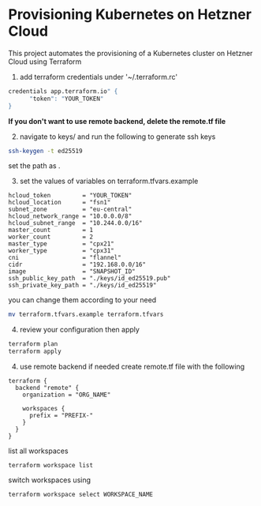 # Provisioning Kubernetes on Hetzner Cloud

This project automates the provisioning of a Kubernetes cluster on Hetzner Cloud using Terraform


1. add terraform credentials under '~/.terraform.rc'

```bash
credentials app.terraform.io" {
      "token": "YOUR_TOKEN"
}
```
**If you don't want to use remote backend, delete the remote.tf file**

2. navigate to keys/ and run the following to generate ssh keys

```bash
ssh-keygen -t ed25519
```
set the path as .


3. set the values of variables on terraform.tfvars.example

```
hcloud_token         = "YOUR_TOKEN"
hcloud_location      = "fsn1"
subnet_zone          = "eu-central"
hcloud_network_range = "10.0.0.0/8"
hcloud_subnet_range  = "10.244.0.0/16"
master_count         = 1
worker_count         = 2
master_type          = "cpx21"
worker_type          = "cpx31"
cni                  = "flannel"
cidr                 = "192.168.0.0/16"
image                = "SNAPSHOT_ID"
ssh_public_key_path  = "./keys/id_ed25519.pub"
ssh_private_key_path = "./keys/id_ed25519"
```
you can change them according to your need
```bash
mv terraform.tfvars.example terraform.tfvars
```

4. review your configuration then apply 

```bash
terraform plan
terraform apply
```


4. use remote backend if needed create remote.tf file with the following

```
terraform {
  backend "remote" {
    organization = "ORG_NAME"

    workspaces {
      prefix = "PREFIX-"
    }
  }
}
```
list all workspaces
```
terraform workspace list
```
switch workspaces using
```
terraform workspace select WORKSPACE_NAME
```